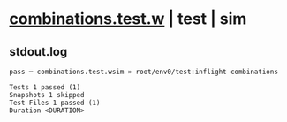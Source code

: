 # [combinations.test.w](../../../../../../examples/tests/sdk_tests/math/combinations.test.w) | test | sim

## stdout.log
```log
pass ─ combinations.test.wsim » root/env0/test:inflight combinations

Tests 1 passed (1)
Snapshots 1 skipped
Test Files 1 passed (1)
Duration <DURATION>
```

